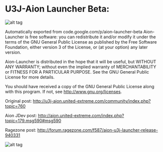 # U3J-Aion Launcher Beta:
![alt tag](http://data.nimages.fr/logoe2o.jpg)

Automatically exported from code.google.com/p/aion-launcher-beta
Aion-Launcher is free software: you can redistribute it and/or modify it under the terms of the GNU General Public License as published by the Free Software Foundation, either version 3 of the License, or (at your option) any later version.

Aion-Launcher is distributed in the hope that it will be useful, but WITHOUT ANY WARRANTY; without even the implied warranty of MERCHANTABILITY or FITNESS FOR A PARTICULAR PURPOSE. See the GNU General Public License for more details.

You should have received a copy of the GNU General Public License along with this program. If not, see <http://www.gnu.org/licenses>.

Original post: http://u3j-aion.united-extreme.com/community/index.php?topic=760

Aion JDev post: http://aion.united-extreme.com/index.php?topic=179.msg590#msg590

Ragezone post: http://forum.ragezone.com/f587/aion-u3j-launcher-release-940331

![alt tag](http://data.nimages.fr/screenlauncher40wo2.png)
